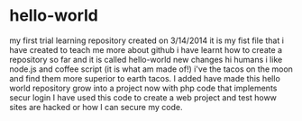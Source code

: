 # hello-world
my first trial learning repository created on 3/14/2014
it is my fist file that i have created to teach me more about github
i have learnt how to create a repository so far and it is called hello-world
new changes 
hi humans 
i like node.js and coffee script (it is what am made of!)
i've the tacos on the moon and find them more superior to earth tacos.
 I added have made this hello world repository grow into a project now with php code that implements secur login I have used this code to create a web project and test howw sites are hacked or how I can secure my code.
 
